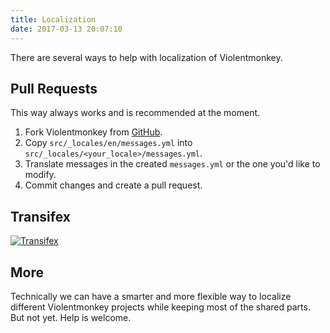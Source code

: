 ```yaml
---
title: Localization
date: 2017-03-13 20:07:10
---
```


There are several ways to help with localization of Violentmonkey.

Pull Requests
---
This way always works and is recommended at the moment.

1. Fork Violentmonkey from [GitHub](https://github.com/violentmonkey/violentmonkey).
1. Copy `src/_locales/en/messages.yml` into `src/_locales/<your_locale>/messages.yml`.
1. Translate messages in the created `messages.yml` or the one you'd like to modify.
1. Commit changes and create a pull request.

Transifex
---
[![Transifex](https://www.transifex.com/projects/p/violentmonkey-nex/resource/messagesjson/chart/image_png)](https://www.transifex.com/projects/p/violentmonkey-nex/resource/messagesjson/)

More
---
Technically we can have a smarter and more flexible way to localize different
Violentmonkey projects while keeping most of the shared parts. But not yet.
Help is welcome.
